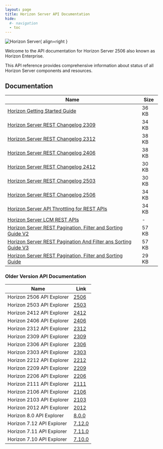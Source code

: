 ```yaml
---
layout: page
title: Horizon Server API Documentation
hide:
  #- navigation
  - toc
---
```

![Horizon Server](../../../assets/logos/Horizon-v-lm.png){ align=right }

Welcome to the API documentation for Horizon Server 2506 also known as Horizon Enterprise.

This API reference provides comprehensive information about status of all Horizon Server components and resources.

## Documentation  

| Name | Size |
|---| --- |
| [Horizon Getting Started Guide](docs/HorizonServerGettingStarted.doc) | 36 KB |
| [Horizon Server REST Changelog 2309](docs/HorizonServerRESTChangelog2309.docx) | 34 KB |
| [Horizon Server REST Changelog 2312](docs/HorizonServerRESTChangelog2312.docx) | 38 KB |
| [Horizon Server REST Changelog 2406](docs/HorizonServerRESTChangelog2406.docx) | 38 KB |
| [Horizon Server REST Changelog 2412](docs/HorizonServerRESTChangelog2412.docx) | 30 KB |
| [Horizon Server REST Changelog 2503](docs/HorizonServerRESTChangelog2503.docx) | 30 KB |
| [Horizon Server REST Changelog 2506](docs/HorizonServerRESTChangelog2506.docx) | 34 KB |
| [Horizon Server API Throttling for REST APIs](docs/HorizonServerAPIThrottlingForRestAPIs.docx)| 34 KB |
| [Horizon Server LCM REST APIs](https://docs.omnissa.com/bundle/Horizon8InstallUpgrade/page/AutomatingUpgradesofConnectionServerWithLCMAPIs.html) | - |
| [Horizon Server REST Pagination, Filter and Sorting Guide V2](docs/HorizonServerRESTPaginationAndFilterGuideV2.doc) | 57 KB |
| [Horizon Server REST Pagination And Filter ans Sorting Guide V3](docs/HorizonServerRESTPaginationAndFilterGuideV3.doc) | 57 KB |
| [Horizon Server REST Pagination, Filter and Sorting Guide](docs/HorizonServerRESTPaginationFilterAndSortingGuide.docx) | 29 KB |

<swagger-ui src="versions/2506/rest-api-swagger-docs.json" />

### Older Version API Documentation

| Name                      | Link                               |
|---------------------------|------------------------------------|
| Horizon 2506 API Explorer | [2506](versions/2506/index.md)     |
| Horizon 2503 API Explorer | [2503](versions/2503/index.md)     |
| Horizon 2412 API Explorer | [2412](versions/2412/index.md)     |
| Horizon 2406 API Explorer | [2406](versions/2406/index.md)     |
| Horizon 2312 API Explorer | [2312](versions/2312/index.md)     |
| Horizon 2309 API Explorer | [2309](versions/2309/index.md)     |
| Horizon 2306 API Explorer | [2306](versions/2306/index.md)     |
| Horizon 2303 API Explorer | [2303](versions/2303/index.md)     |
| Horizon 2212 API Explorer | [2212](versions/2212/index.md)     |
| Horizon 2209 API Explorer | [2209](versions/2209/index.md)     |
| Horizon 2206 API Explorer | [2206](versions/2206/index.md)     |
| Horizon 2111 API Explorer | [2111](versions/2111/index.md)     |
| Horizon 2106 API Explorer | [2106](versions/2106/index.md)     |
| Horizon 2103 API Explorer | [2103](versions/2103/index.md)     |
| Horizon 2012 API Explorer | [2012](versions/2012/index.md)     |
| Horizon 8.0 API Explorer  | [8.0.0](versions/8.0.0/index.md)   |
| Horizon 7.12 API Explorer | [7.12.0](versions/7.12.0/index.md) |
| Horizon 7.11 API Explorer | [7.11.0](versions/7.11.0/index.md) |
| Horizon 7.10 API Explorer | [7.10.0](versions/7.10.0/index.md) |
